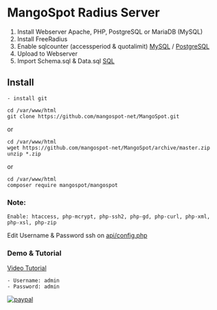 # MangoSpot Radius Server
1. Install Webserver Apache, PHP, PostgreSQL or MariaDB (MySQL)
2. Install FreeRadius
3. Enable sqlcounter (accessperiod & quotalimit) [MySQL](https://github.com/mangospot-net/MangoSpot/tree/master/SQL/sqlcounter-mysql) / [PostgreSQL](https://github.com/mangospot-net/MangoSpot/tree/master/SQL/sqlcounter-postgresql)
4. Upload to Webserver
5. Import Schema.sql & Data.sql [SQL](https://github.com/mangospot-net/MangoSpot/tree/master/SQL)

## Install 
```
- install git
```
```
cd /var/www/html
git clone https://github.com/mangospot-net/MangoSpot.git
```
or
```
cd /var/www/html
wget https://github.com/mangospot-net/MangoSpot/archive/master.zip
unzip *.zip
```
or
```
cd /var/www/html
composer require mangospot/mangospot
```
### Note:
```
Enable: htaccess, php-mcrypt, php-ssh2, php-gd, php-curl, php-xml, php-xsl, php-zip
```
Edit Username & Password ssh on [api/config.php](https://github.com/mangospot-net/MangoSpot/blob/master/api/config.php)

### Demo & Tutorial
[Video Tutorial](https://www.youtube.com/watch?v=Df3jDXt7n3Y&list=PLBwbrrj11losuLh2W9t36YQmB9h0NG4Fc)
```
- Username: admin
- Password: admin
```
[![paypal](https://www.paypalobjects.com/en_US/i/btn/btn_donateCC_LG.gif)](https://www.paypal.com/cgi-bin/webscr?cmd=_s-xclick&hosted_button_id=8CRUEDLPLCFSQ)
